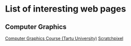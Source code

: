 # List of interesting web pages

## Computer Graphics

[Computer Graphics Course (Tartu University)](https://cglearn.codelight.eu/pub/computer-graphics)
[Scratchpixel](https://www.scratchapixel.com/index.php)